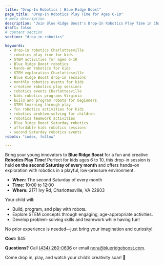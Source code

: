 ```yaml
---
title: "Drop-In Robotics | Blue Ridge Boost"
page_title: "Drop-In Robotics Play Time for Ages 6-10"
# meta description
description: "Join Blue Ridge Boost's Drop-In Robotics Play Time in Charlottesville, VA! Perfect for kids ages 6-10 to build, program, and play with robots. Held every second Saturday of the month from 10:00 AM to 12:00 PM. No experience needed—just $45 per session!"
draft: false
# content section
section: "drop-in-robotics"

keywords:
  - drop-in robotics Charlottesville
  - robotics play time for kids
  - STEM activities for ages 6-10
  - Blue Ridge Boost robotics
  - hands-on robotics for kids
  - STEM exploration Charlottesville
  - Blue Ridge Boost drop-in sessions
  - monthly robotics events for kids
  - creative robotics play sessions
  - robotics events Charlottesville
  - kids robotics programs Virginia
  - build and program robots for beginners
  - STEM learning through play
  - fun robotics activities for kids
  - robotics problem-solving for children
  - robotics teamwork activities
  - Blue Ridge Boost Saturday robotics
  - affordable kids robotics sessions
  - second Saturday robotics events
robots: "index, follow"

---
```


<div class="event-details">
  <p>
    Bring your young innovators to <strong>Blue Ridge Boost</strong> for a fun and creative
    <strong>Robotics Play Time</strong>! Perfect for kids ages 6 to 10, this drop-in session is held
    <strong>on the second Saturday of every month</strong> and offers hands-on exploration with
    robotics in a playful, low-pressure environment.
  </p>
  <ul>
    <li><strong>When:</strong> The second Saturday of every month</li>
    <li><strong>Time:</strong> 10:00 to 12:00</li>
    <li><strong>Where:</strong> 2171 Ivy Rd, Charlottesville, VA 22903</li>
  </ul>
  <p>Your child will:</p>
  <ul>
    <li>Build, program, and play with robots.</li>
    <li>Explore STEM concepts through engaging, age-appropriate activities.</li>
    <li>Develop problem-solving skills and teamwork while having fun!</li>
  </ul>
  <p>
    No prior experience is needed—just bring your imagination and curiosity!
  </p>
  <p><strong>Cost:</strong> $45</p>
  <p>
    <strong>Questions?</strong> Call <a href="tel:4342600636">(434) 260-0636</a> or email
    <a href="mailto:nora@blueridgeboost.com">nora@blueridgeboost.com</a>.
  </p>
  <p>
    Come drop in, play, and watch your child’s creativity soar! 🚀
  </p>
</div>

<div class="container">
    <div>
        <script data-cfasync="false" type="text/javascript" src="https://app.ecwid.com/script.js?106136041&data_platform=code"
        charset="utf-8"></script><script type="text/javascript">
        xProductBrowser("views=grid(20,5) list(60) table(60)","categoryView=grid","id=my-store-106136041", 
        "defaultCategoryId=181939501");</script>
    </div>
</div>